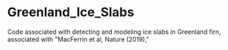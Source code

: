 # Greenland_Ice_Slabs
Code associated with detecting and modeling ice slabs in Greenland firn, associated with "MacFerrin et al, Nature (2019),"
